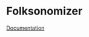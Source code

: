 # Folksonomizer

[Documentation](https://github.com/sobanieca/Folksonomizer/blob/master/Folksonomizer.pdf)
